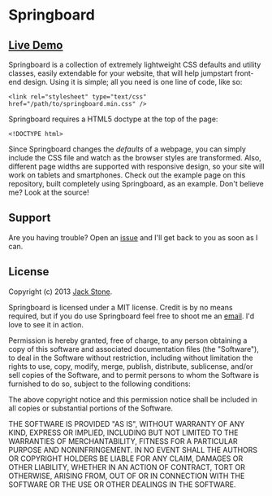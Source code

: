 Springboard
===========

## [Live Demo](http://jackstonedev.com/portfolio/springboard/ "Springboard")

Springboard is a collection of extremely lightweight CSS defaults and utility classes, easily extendable for your website, that will help jumpstart front-end design. Using it is simple; all you need is one line of code, like so:

`<link rel="stylesheet" type="text/css" href="/path/to/springboard.min.css" />`

Springboard requires a HTML5 doctype at the top of the page:

`<!DOCTYPE html>`

Since Springboard changes the *defaults* of a webpage, you can simply include the CSS file and watch as the browser styles are transformed. Also, different page widths are supported with responsive design, so your site will work on tablets and smartphones. Check out the example page on this repository, built completely using Springboard, as an example. Don't believe me? Look at the source!

Support
-------

Are you having trouble? Open an [issue](https://github.com/JackStoneDev/Springboard/issues/new "Issue") and I'll get back to you as soon as I can.

License
-------

Copyright (c) 2013 [Jack Stone](http://jackstonedev.com "Jack Stone").

Springboard is licensed under a MIT license. Credit is by no means required, but if you do use Springboard feel free to shoot me an [email](mailto:jack@jackstonedev.com "Email"). I'd love to see it in action. 

Permission is hereby granted, free of charge, to any person obtaining a copy of this software and associated documentation files (the "Software"), to deal in the Software without restriction, including without limitation the rights to use, copy, modify, merge, publish, distribute, sublicense, and/or sell copies of the Software, and to permit persons to whom the Software is furnished to do so, subject to the following conditions: 

The above copyright notice and this permission notice shall be included in all copies or substantial portions of the Software. 

THE SOFTWARE IS PROVIDED "AS IS", WITHOUT WARRANTY OF ANY KIND, EXPRESS OR IMPLIED, INCLUDING BUT NOT LIMITED TO THE WARRANTIES OF MERCHANTABILITY, FITNESS FOR A PARTICULAR PURPOSE AND NONINFRINGEMENT. IN NO EVENT SHALL THE AUTHORS OR COPYRIGHT HOLDERS BE LIABLE FOR ANY CLAIM, DAMAGES OR OTHER LIABILITY, WHETHER IN AN ACTION OF CONTRACT, TORT OR OTHERWISE, ARISING FROM, OUT OF OR IN CONNECTION WITH THE SOFTWARE OR THE USE OR OTHER DEALINGS IN THE SOFTWARE.
